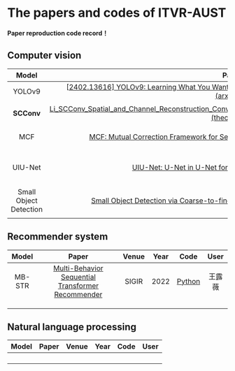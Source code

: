 # The papers and codes of ITVR-AUST

**Paper reproduction code record！**

## Computer vision

|   Model    |                            Paper                             | Venue | Year |                      Code                      | User   |
| :--------: | :----------------------------------------------------------: | :---: | :--: | :--------------------------------------------: | ------ |
|   YOLOv9   | [[2402.13616\] YOLOv9: Learning What You Want to Learn Using Programmable Gradient Information (arxiv.org)](https://arxiv.org/abs/2402.13616) | Arxiv | 2024 | [Python](https://github.com/WongKinYiu/yolov9) | 吴涛   |
| **SCConv** | [Li_SCConv_Spatial_and_Channel_Reconstruction_Convolution_for_Feature_Redundancy_CVPR_2023_paper.pdf (thecvf.com)](https://openaccess.thecvf.com/content/CVPR2023/papers/Li_SCConv_Spatial_and_Channel_Reconstruction_Convolution_for_Feature_Redundancy_CVPR_2023_paper.pdf) | CVPR  | 2023 | [Python](https://github.com/cheng-haha/ScConv) | 汪佳伟 |
|    MCF    |  [MCF: Mutual Correction Framework for Semi-Supervised Medical Image Segmentation](https://openaccess.thecvf.com/content/CVPR2023/html/Wang_MCF_Mutual_Correction_Framework_for_Semi-Supervised_Medical_Image_Segmentation_CVPR_2023_paper.html?ref=https://githubhelp.com)    | CVPR       |2023      | [Python](https://github.com/WYC-321/MCF)  |刘宇涵|
|  UIU-Net  |   [UIU-Net: U-Net in U-Net for Infrared Small Object Detection](https://ieeexplore.ieee.org/document/9989433)  | IEEE Transactions on Image Processing      |  2023    |[python](https://github.com/danfenghong/IEEE_TIP_UIU-Net.git)     | 孙梦伟     |
|  Small Object Detection     |    [Small Object Detection via Coarse-to-fine Proposal Generationand Imitation Learning](https://openaccess.thecvf.com/content/ICCV2023/papers/Yuan_Small_Object_Detection_via_Coarse-to-fine_Proposal_Generation_and_Imitation_Learning_ICCV_2023_paper.pdf)   |    ICCV   |  2023     |  [python](https://github.com/shaunyuan22/CFINet)    |   曹徐   |
|       |       |       |      |      |      |




## Recommender system

| Model | Paper | Venue | Year | Code | User |
| :---: | :---: | :---: | :--: | :--: | :--: |
| MB-STR  | [Multi-Behavior Sequential Transformer Recommender](https://dl.acm.org/doi/10.1145/3477495.3532023)      |   SIGIR    | 2022     | [Python](https://github.com/yuanenming/mb-str?tab=Apache-2.0-1-ov-file)     |    王露薇  |
|       |       |       |      |      |      |
|       |       |       |      |      |      |
|       |       |       |      |      |      |



## Natural language processing

| Model | Paper | Venue | Year | Code | User |
| :---: | :---: | :---: | :--: | :--: | :--: |
|       |       |       |      |      |      |
|       |       |       |      |      |      |
|       |       |       |      |      |      |
|       |       |       |      |      |      |

